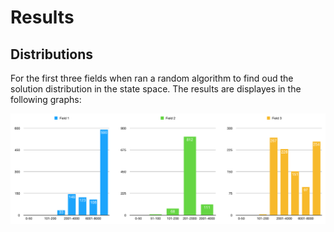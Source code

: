 # Results

## Distributions
For the first three fields when ran a random algorithm to find oud the solution distribution in the state space. The results are displayes in the following graphs:

![alt text](https://github.com/Quint-Langeveld/4-33/blob/master/resultaten/doc/Schermafbeelding%202018-12-06%20om%2014.24.08.png)
